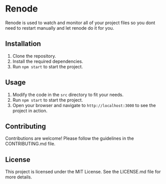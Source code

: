 # Renode

Renode is used to watch and monitor all of your project files so you dont need to restart manually and let renode do it for you.

## Installation

1. Clone the repository.
2. Install the required dependencies.
3. Run `npm start` to start the project.

## Usage

1. Modify the code in the `src` directory to fit your needs.
2. Run `npm start` to start the project.
3. Open your browser and navigate to `http://localhost:3000` to see the project in action.

## Contributing

Contributions are welcome! Please follow the guidelines in the CONTRIBUTING.md file.

## License

This project is licensed under the MIT License. See the LICENSE.md file for more details.
